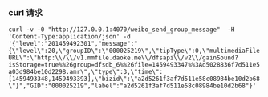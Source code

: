 ### curl 请求	
`curl -v -0 "http://127.0.0.1:4070/weibo_send_group_message"  -H 'Content-Type:application/json' -d '{"level":"201459492301","message":"{\"level\":20,\"groupID\":\"000025219\",\"tipType\":0,\"multimediaFileURL\":\"http:\\/\\/v1.mmfile.daoke.me\\/dfsapi\\/v2\\/gainSound?isStorage=true%%26group=dfsdb_6%%26file=1459493347%%3Ad5028836f7d511e5a03d984be10d2298.amr\",\"type\":3,\"time\":[1459493348,1459493393],\"bizid\":\"a2d5261f3af7d511e58c08984be10d2b68\"}","GID":"000025219","label":"a2d5261f3af7d511e58c08984be10d2b68"}'`
